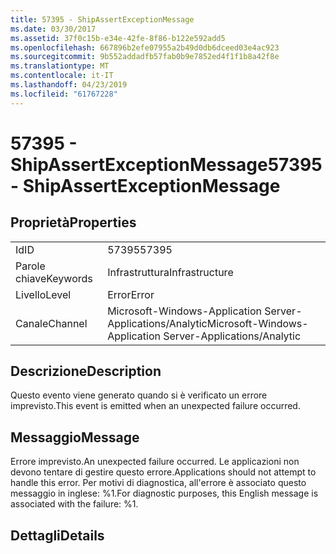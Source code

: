 ```yaml
---
title: 57395 - ShipAssertExceptionMessage
ms.date: 03/30/2017
ms.assetid: 37f0c15b-e34e-42fe-8f86-b122e592add5
ms.openlocfilehash: 667896b2efe07955a2b49d0db6dceed03e4ac923
ms.sourcegitcommit: 9b552addadfb57fab0b9e7852ed4f1f1b8a42f8e
ms.translationtype: MT
ms.contentlocale: it-IT
ms.lasthandoff: 04/23/2019
ms.locfileid: "61767228"
---
```

# <a name="57395---shipassertexceptionmessage"></a><span data-ttu-id="169fa-102">57395 - ShipAssertExceptionMessage</span><span class="sxs-lookup"><span data-stu-id="169fa-102">57395 - ShipAssertExceptionMessage</span></span>
## <a name="properties"></a><span data-ttu-id="169fa-103">Proprietà</span><span class="sxs-lookup"><span data-stu-id="169fa-103">Properties</span></span>  
  
|||  
|-|-|  
|<span data-ttu-id="169fa-104">Id</span><span class="sxs-lookup"><span data-stu-id="169fa-104">ID</span></span>|<span data-ttu-id="169fa-105">57395</span><span class="sxs-lookup"><span data-stu-id="169fa-105">57395</span></span>|  
|<span data-ttu-id="169fa-106">Parole chiave</span><span class="sxs-lookup"><span data-stu-id="169fa-106">Keywords</span></span>|<span data-ttu-id="169fa-107">Infrastruttura</span><span class="sxs-lookup"><span data-stu-id="169fa-107">Infrastructure</span></span>|  
|<span data-ttu-id="169fa-108">Livello</span><span class="sxs-lookup"><span data-stu-id="169fa-108">Level</span></span>|<span data-ttu-id="169fa-109">Error</span><span class="sxs-lookup"><span data-stu-id="169fa-109">Error</span></span>|  
|<span data-ttu-id="169fa-110">Canale</span><span class="sxs-lookup"><span data-stu-id="169fa-110">Channel</span></span>|<span data-ttu-id="169fa-111">Microsoft-Windows-Application Server-Applications/Analytic</span><span class="sxs-lookup"><span data-stu-id="169fa-111">Microsoft-Windows-Application Server-Applications/Analytic</span></span>|  
  
## <a name="description"></a><span data-ttu-id="169fa-112">Descrizione</span><span class="sxs-lookup"><span data-stu-id="169fa-112">Description</span></span>  
 <span data-ttu-id="169fa-113">Questo evento viene generato quando si è verificato un errore imprevisto.</span><span class="sxs-lookup"><span data-stu-id="169fa-113">This event is emitted when an unexpected failure occurred.</span></span>  
  
## <a name="message"></a><span data-ttu-id="169fa-114">Messaggio</span><span class="sxs-lookup"><span data-stu-id="169fa-114">Message</span></span>  
 <span data-ttu-id="169fa-115">Errore imprevisto.</span><span class="sxs-lookup"><span data-stu-id="169fa-115">An unexpected failure occurred.</span></span> <span data-ttu-id="169fa-116">Le applicazioni non devono tentare di gestire questo errore.</span><span class="sxs-lookup"><span data-stu-id="169fa-116">Applications should not attempt to handle this error.</span></span> <span data-ttu-id="169fa-117">Per motivi di diagnostica, all'errore è associato questo messaggio in inglese: %1.</span><span class="sxs-lookup"><span data-stu-id="169fa-117">For diagnostic purposes, this English message is associated with the failure: %1.</span></span>  
  
## <a name="details"></a><span data-ttu-id="169fa-118">Dettagli</span><span class="sxs-lookup"><span data-stu-id="169fa-118">Details</span></span>

